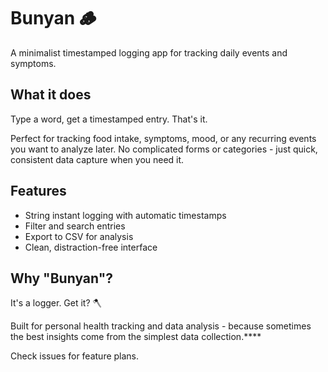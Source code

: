 # Bunyan 🪵

A minimalist timestamped logging app for tracking daily events and symptoms.

## What it does
Type a word, get a timestamped entry. That's it.

Perfect for tracking food intake, symptoms, mood, or any recurring events you want to analyze later. No complicated forms or categories - just quick, consistent data capture when you need it.

## Features
- String instant logging with automatic timestamps
- Filter and search entries
- Export to CSV for analysis
- Clean, distraction-free interface

## Why "Bunyan"?
It's a logger. Get it? 🪓

Built for personal health tracking and data analysis - because sometimes the best insights come from the simplest data collection.****

Check issues for feature plans.
